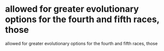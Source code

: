 # allowed for greater evolutionary options for the fourth and fifth races, those

allowed for greater evolutionary options for the fourth and fifth races, those